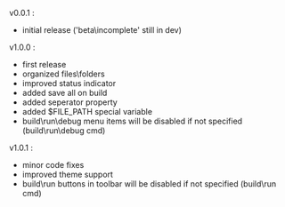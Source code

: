v0.0.1 :

  - initial release ('beta\incomplete' still in dev)

v1.0.0 :

  - first release
  - organized files\folders
  - improved status indicator
  - added save all on build
  - added seperator property
  - added $FILE_PATH special variable
  - build\run\debug menu items will be disabled if not specified (build\run\debug cmd)
  
v1.0.1 :

  - minor code fixes
  - improved theme support
  - build\run buttons in toolbar will be disabled if not specified (build\run cmd)